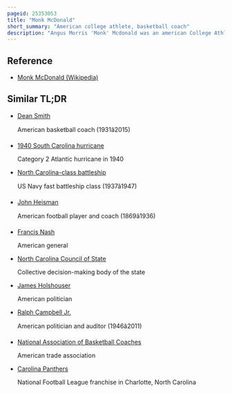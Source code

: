 ```yaml
---
pageid: 25353053
title: "Monk McDonald"
short_summary: "American college athlete, basketball coach"
description: "Angus Morris 'Monk' Mcdonald was an american College Athlete, a Head Coach for the North Carolina Tar Heels Men's Basketball Team, and a Urologist. He is best known for his Time as a College athlete Playing Football, Basketball, and Baseball for the University of North Carolina at Chapel Hill, and is generally considered the best all-around College Athlete to attend the University of North Carolina. He was inducted into the north carolina Sports Hall of Fame for his Collegiate Career and coaching Career."
---
```


## Reference

- [Monk McDonald (Wikipedia)](https://en.wikipedia.org/?curid=25353053)

## Similar TL;DR

- [Dean Smith](/tldr/en/dean-smith)

  American basketball coach (1931â2015)

- [1940 South Carolina hurricane](/tldr/en/1940-south-carolina-hurricane)

  Category 2 Atlantic hurricane in 1940

- [North Carolina-class battleship](/tldr/en/north-carolina-class-battleship)

  US Navy fast battleship class (1937â1947)

- [John Heisman](/tldr/en/john-heisman)

  American football player and coach (1869â1936)

- [Francis Nash](/tldr/en/francis-nash)

  American general

- [North Carolina Council of State](/tldr/en/north-carolina-council-of-state)

  Collective decision-making body of the state

- [James Holshouser](/tldr/en/james-holshouser)

  American politician

- [Ralph Campbell Jr.](/tldr/en/ralph-campbell-jr)

  American politician and auditor (1946â2011)

- [National Association of Basketball Coaches](/tldr/en/national-association-of-basketball-coaches)

  American trade association

- [Carolina Panthers](/tldr/en/carolina-panthers)

  National Football League franchise in Charlotte, North Carolina
